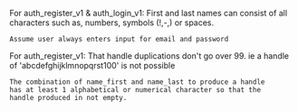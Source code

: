 For auth_register_v1 & auth_login_v1:
    First and last names can consist of all characters such as, 
    numbers, symbols (!,-,) or spaces.
    
    Assume user always enters input for email and password

For auth_register_v1:
    That handle duplications don't go over 99. ie a handle of
    'abcdefghijklmnopqrst100' is not possible
    
    The combination of name_first and name_last to produce a handle
    has at least 1 alphabetical or numerical character so that the 
    handle produced in not empty. 


